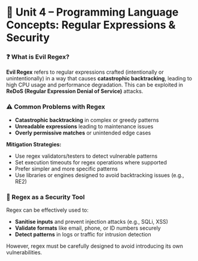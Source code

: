 
# 🔐 Unit 4 – Programming Language Concepts: Regular Expressions & Security

### ❓ What is Evil Regex?

**Evil Regex** refers to regular expressions crafted (intentionally or unintentionally) in a way that causes **catastrophic backtracking**, leading to high CPU usage and performance degradation. This can be exploited in **ReDoS (Regular Expression Denial of Service)** attacks.

### ⚠️ Common Problems with Regex

- **Catastrophic backtracking** in complex or greedy patterns
- **Unreadable expressions** leading to maintenance issues
- **Overly permissive matches** or unintended edge cases

**Mitigation Strategies:**
- Use regex validators/testers to detect vulnerable patterns
- Set execution timeouts for regex operations where supported
- Prefer simpler and more specific patterns
- Use libraries or engines designed to avoid backtracking issues (e.g., RE2)

### 🔐 Regex as a Security Tool

Regex can be effectively used to:
- **Sanitise inputs** and prevent injection attacks (e.g., SQLi, XSS)
- **Validate formats** like email, phone, or ID numbers securely
- **Detect patterns** in logs or traffic for intrusion detection

However, regex must be carefully designed to avoid introducing its own vulnerabilities.

